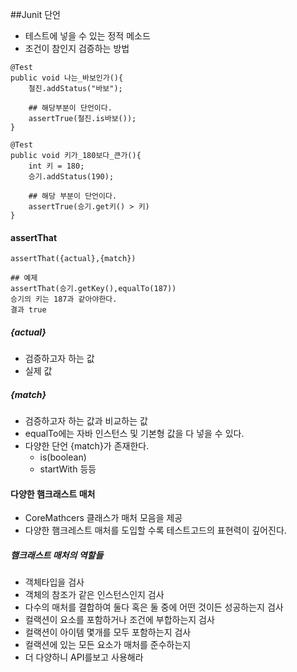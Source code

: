 ##Junit 단언
-   테스트에 넣을 수 있는 정적 메소드
-   조건이 참인지 검증하는 방법

```
@Test
public void 나는_바보인가(){
    철진.addStatus("바보");
   
    ## 해당부분이 단언이다.
    assertTrue(철진.is바보());
}

@Test
public void 키가_180보다_큰가(){
    int 키 = 180;
    승기.addStatus(190);
    
    ## 해당 부분이 단언이다.
    assertTrue(승기.get키() > 키)
}
```

#### assertThat
```
assertThat({actual},{match})

## 예제
assertThat(승기.getKey(),equalTo(187))
승기의 키는 187과 같아야한다.
결과 true
```
##### {actual}
-   검증하고자 하는 값
-   실제 값

##### {match}
-   검증하고자 하는 값과 비교하는 값
-   equalTo에는 자바 인스턴스 및 기본형 값을 다 넣을 수 있다.
-   다양한 단언 {match}가 존재한다.
    -   is(boolean)
    -   startWith 등등
    

#### 다양한 햄크래스트 매처
-   CoreMathcers 클래스가 매처 모음을 제공
-   다양한 햄크레스트 매처를 도입할 수록 테스트고드의 표현력이 깊어진다.
##### 햄크래스트 매처의 역할들
-   객체타입을 검사
-   객체의 참조가 같은 인스턴스인지 검사
-   다수의 매처를 결합하여 둘다 혹은 둘 중에 어떤 것이든 성공하는지 검사
-   컬랙션이 요소를 포함하거나 조건에 부합하는지 검사
-   컬랙션이 아이템 몇개를 모두 포함하는지 검사
-   컬랙션에 있는 모든 요소가 매처를 준수하는지
-   더 다양하니 API를보고 사용해라





